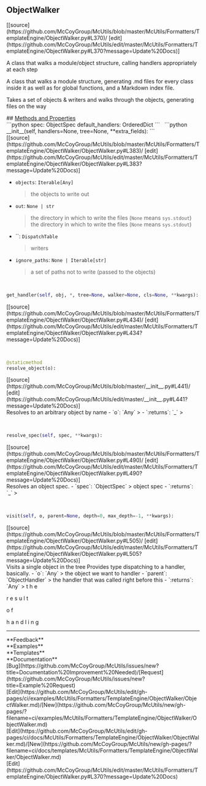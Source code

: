 ## <a id="McUtils.McUtils.Formatters.TemplateEngine.ObjectWalker.ObjectWalker">ObjectWalker</a> 

<div class="docs-source-link" markdown="1">
[[source](https://github.com/McCoyGroup/McUtils/blob/master/McUtils/Formatters/TemplateEngine/ObjectWalker.py#L370)/
[edit](https://github.com/McCoyGroup/McUtils/edit/master/McUtils/Formatters/TemplateEngine/ObjectWalker.py#L370?message=Update%20Docs)]
</div>

A class that walks a module/object structure, calling handlers
appropriately at each step

A class that walks a module structure, generating .md files for every class inside it as well as for global functions,
and a Markdown index file.

Takes a set of objects & writers and walks through the objects, generating files on the way







<div class="collapsible-section">
 <div class="collapsible-section collapsible-section-header" markdown="1">
## <a class="collapse-link" data-toggle="collapse" href="#methods" markdown="1"> Methods and Properties</a> <a class="float-right" data-toggle="collapse" href="#methods"><i class="fa fa-chevron-down"></i></a>
 </div>
 <div class="collapsible-section collapsible-section-body collapse show" id="methods" markdown="1">
 ```python
spec: ObjectSpec
default_handlers: OrderedDict
```
<a id="McUtils.McUtils.Formatters.TemplateEngine.ObjectWalker.ObjectWalker.__init__" class="docs-object-method">&nbsp;</a> 
```python
__init__(self, handlers=None, tree=None, **extra_fields): 
```
<div class="docs-source-link" markdown="1">
[[source](https://github.com/McCoyGroup/McUtils/blob/master/McUtils/Formatters/TemplateEngine/ObjectWalker/ObjectWalker.py#L383)/
[edit](https://github.com/McCoyGroup/McUtils/edit/master/McUtils/Formatters/TemplateEngine/ObjectWalker/ObjectWalker.py#L383?message=Update%20Docs)]
</div>

  - `objects`: `Iterable[Any]`
    > the objects to write out
  - `out`: `None | str`
    > the directory in which to write the files (`None` means `sys.stdout`)
the directory in which to write the files (`None` means `sys.stdout`)
  - ``: `DispatchTable`
    > writers
  - `ignore_paths`: `None | Iterable[str]`
    > a set of paths not to write (passed to the objects)


<a id="McUtils.McUtils.Formatters.TemplateEngine.ObjectWalker.ObjectWalker.get_handler" class="docs-object-method">&nbsp;</a> 
```python
get_handler(self, obj, *, tree=None, walker=None, cls=None, **kwargs): 
```
<div class="docs-source-link" markdown="1">
[[source](https://github.com/McCoyGroup/McUtils/blob/master/McUtils/Formatters/TemplateEngine/ObjectWalker/ObjectWalker.py#L434)/
[edit](https://github.com/McCoyGroup/McUtils/edit/master/McUtils/Formatters/TemplateEngine/ObjectWalker/ObjectWalker.py#L434?message=Update%20Docs)]
</div>


<a id="McUtils.McUtils.Formatters.TemplateEngine.ObjectWalker.ObjectWalker.resolve_object" class="docs-object-method">&nbsp;</a> 
```python
@staticmethod
resolve_object(o): 
```
<div class="docs-source-link" markdown="1">
[[source](https://github.com/McCoyGroup/McUtils/blob/master/__init__.py#L441)/
[edit](https://github.com/McCoyGroup/McUtils/edit/master/__init__.py#L441?message=Update%20Docs)]
</div>
Resolves to an arbitrary object by name
  - `o`: `Any`
    > 
  - `:returns`: `_`
    >


<a id="McUtils.McUtils.Formatters.TemplateEngine.ObjectWalker.ObjectWalker.resolve_spec" class="docs-object-method">&nbsp;</a> 
```python
resolve_spec(self, spec, **kwargs): 
```
<div class="docs-source-link" markdown="1">
[[source](https://github.com/McCoyGroup/McUtils/blob/master/McUtils/Formatters/TemplateEngine/ObjectWalker/ObjectWalker.py#L490)/
[edit](https://github.com/McCoyGroup/McUtils/edit/master/McUtils/Formatters/TemplateEngine/ObjectWalker/ObjectWalker.py#L490?message=Update%20Docs)]
</div>
Resolves an object spec.
  - `spec`: `ObjectSpec`
    > object spec
  - `:returns`: `_`
    >


<a id="McUtils.McUtils.Formatters.TemplateEngine.ObjectWalker.ObjectWalker.visit" class="docs-object-method">&nbsp;</a> 
```python
visit(self, o, parent=None, depth=0, max_depth=-1, **kwargs): 
```
<div class="docs-source-link" markdown="1">
[[source](https://github.com/McCoyGroup/McUtils/blob/master/McUtils/Formatters/TemplateEngine/ObjectWalker/ObjectWalker.py#L505)/
[edit](https://github.com/McCoyGroup/McUtils/edit/master/McUtils/Formatters/TemplateEngine/ObjectWalker/ObjectWalker.py#L505?message=Update%20Docs)]
</div>
Visits a single object in the tree
Provides type dispatching to a handler, basically.
  - `o`: `Any`
    > the object we want to handler
  - `parent`: `ObjectHandler`
    > the handler that was called right before this
  - `:returns`: `Any`
    > t
h
e
 
r
e
s
u
l
t
 
o
f
 
h
a
n
d
l
i
n
g
 </div>
</div>












---


<div markdown="1" class="text-secondary">
<div class="container">
  <div class="row">
   <div class="col" markdown="1">
**Feedback**   
</div>
   <div class="col" markdown="1">
**Examples**   
</div>
   <div class="col" markdown="1">
**Templates**   
</div>
   <div class="col" markdown="1">
**Documentation**   
</div>
   <div class="col" markdown="1">
   
</div>
   <div class="col" markdown="1">
   
</div>
   <div class="col" markdown="1">
   
</div>
</div>
  <div class="row">
   <div class="col" markdown="1">
[Bug](https://github.com/McCoyGroup/McUtils/issues/new?title=Documentation%20Improvement%20Needed)/[Request](https://github.com/McCoyGroup/McUtils/issues/new?title=Example%20Request)   
</div>
   <div class="col" markdown="1">
[Edit](https://github.com/McCoyGroup/McUtils/edit/gh-pages/ci/examples/McUtils/Formatters/TemplateEngine/ObjectWalker/ObjectWalker.md)/[New](https://github.com/McCoyGroup/McUtils/new/gh-pages/?filename=ci/examples/McUtils/Formatters/TemplateEngine/ObjectWalker/ObjectWalker.md)   
</div>
   <div class="col" markdown="1">
[Edit](https://github.com/McCoyGroup/McUtils/edit/gh-pages/ci/docs/McUtils/Formatters/TemplateEngine/ObjectWalker/ObjectWalker.md)/[New](https://github.com/McCoyGroup/McUtils/new/gh-pages/?filename=ci/docs/templates/McUtils/Formatters/TemplateEngine/ObjectWalker/ObjectWalker.md)   
</div>
   <div class="col" markdown="1">
[Edit](https://github.com/McCoyGroup/McUtils/edit/master/McUtils/Formatters/TemplateEngine/ObjectWalker.py#L370?message=Update%20Docs)   
</div>
   <div class="col" markdown="1">
   
</div>
   <div class="col" markdown="1">
   
</div>
   <div class="col" markdown="1">
   
</div>
</div>
</div>
</div>